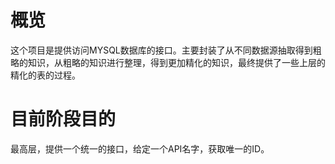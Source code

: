 # 概览
这个项目是提供访问MYSQL数据库的接口。主要封装了从不同数据源抽取得到粗略的知识，从粗略的知识进行整理，得到更加精化的知识，最终提供了一些上层的精化的表的过程。

# 目前阶段目的
最高层，提供一个统一的接口，给定一个API名字，获取唯一的ID。

